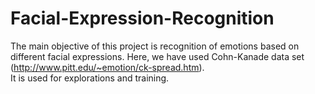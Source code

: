 # Facial-Expression-Recognition
The main objective  of this project is  recognition of emotions based on different facial expressions.
Here, we have used  Cohn-Kanade data set (http://www.pitt.edu/~emotion/ck-spread.htm).  
It is used for explorations and training.
